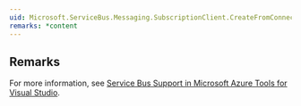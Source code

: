 ```yaml
---  
uid: Microsoft.ServiceBus.Messaging.SubscriptionClient.CreateFromConnectionString  
remarks: *content  
---  
```

  
## Remarks  
 For more information, see [Service Bus Support in Microsoft Azure Tools for Visual Studio](http://msdn.microsoft.com/library/jj149830).